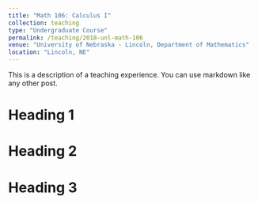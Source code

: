 ```yaml
---
title: "Math 106: Calculus I"
collection: teaching
type: "Undergraduate Course"
permalink: /teaching/2018-unl-math-106
venue: "University of Nebraska - Lincoln, Department of Mathematics"
location: "Lincoln, NE"
---
```


This is a description of a teaching experience. You can use markdown like any other post.

Heading 1
======

Heading 2
======

Heading 3
======
